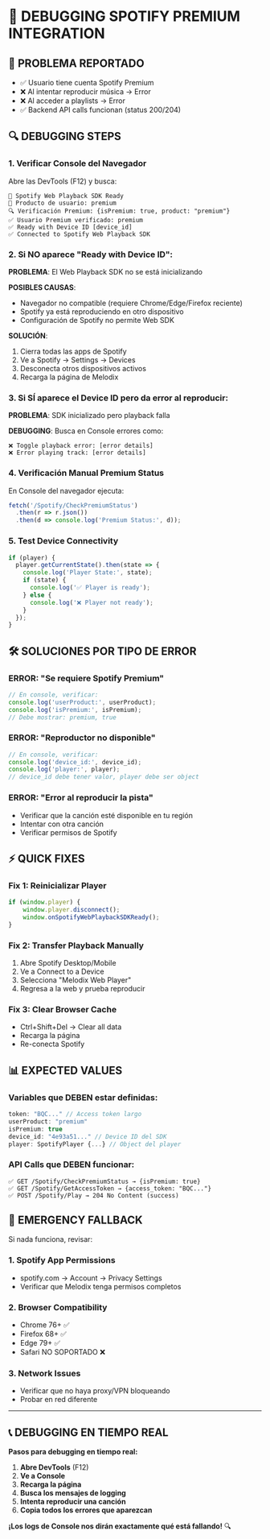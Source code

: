 # 🔧 DEBUGGING SPOTIFY PREMIUM INTEGRATION

## 🚨 PROBLEMA REPORTADO
- ✅ Usuario tiene cuenta Spotify Premium
- ❌ Al intentar reproducir música → Error
- ❌ Al acceder a playlists → Error
- ✅ Backend API calls funcionan (status 200/204)

## 🔍 DEBUGGING STEPS

### 1. Verificar Console del Navegador
Abre las DevTools (F12) y busca:
```
🎵 Spotify Web Playback SDK Ready
👤 Producto de usuario: premium
🔍 Verificación Premium: {isPremium: true, product: "premium"}
✅ Usuario Premium verificado: premium
✅ Ready with Device ID [device_id]
✅ Connected to Spotify Web Playback SDK
```

### 2. Si NO aparece "Ready with Device ID":
**PROBLEMA**: El Web Playback SDK no se está inicializando

**POSIBLES CAUSAS**:
- Navegador no compatible (requiere Chrome/Edge/Firefox reciente)
- Spotify ya está reproduciendo en otro dispositivo
- Configuración de Spotify no permite Web SDK

**SOLUCIÓN**:
1. Cierra todas las apps de Spotify
2. Ve a Spotify → Settings → Devices
3. Desconecta otros dispositivos activos
4. Recarga la página de Melodix

### 3. Si SÍ aparece el Device ID pero da error al reproducir:
**PROBLEMA**: SDK inicializado pero playback falla

**DEBUGGING**: Busca en Console errores como:
```
❌ Toggle playback error: [error details]
❌ Error playing track: [error details]
```

### 4. Verificación Manual Premium Status
En Console del navegador ejecuta:
```javascript
fetch('/Spotify/CheckPremiumStatus')
  .then(r => r.json())
  .then(d => console.log('Premium Status:', d));
```

### 5. Test Device Connectivity
```javascript
if (player) {
  player.getCurrentState().then(state => {
    console.log('Player State:', state);
    if (state) {
      console.log('✅ Player is ready');
    } else {
      console.log('❌ Player not ready');
    }
  });
}
```

## 🛠️ SOLUCIONES POR TIPO DE ERROR

### ERROR: "Se requiere Spotify Premium"
```javascript
// En console, verificar:
console.log('userProduct:', userProduct);
console.log('isPremium:', isPremium);
// Debe mostrar: premium, true
```

### ERROR: "Reproductor no disponible"
```javascript
// En console, verificar:
console.log('device_id:', device_id);
console.log('player:', player);
// device_id debe tener valor, player debe ser object
```

### ERROR: "Error al reproducir la pista"
- Verificar que la canción esté disponible en tu región
- Intentar con otra canción
- Verificar permisos de Spotify

## ⚡ QUICK FIXES

### Fix 1: Reinicializar Player
```javascript
if (window.player) {
    window.player.disconnect();
    window.onSpotifyWebPlaybackSDKReady();
}
```

### Fix 2: Transfer Playback Manually
1. Abre Spotify Desktop/Mobile
2. Ve a Connect to a Device
3. Selecciona "Melodix Web Player"
4. Regresa a la web y prueba reproducir

### Fix 3: Clear Browser Cache
- Ctrl+Shift+Del → Clear all data
- Recarga la página
- Re-conecta Spotify

## 📊 EXPECTED VALUES

### Variables que DEBEN estar definidas:
```javascript
token: "BQC..." // Access token largo
userProduct: "premium" 
isPremium: true
device_id: "4e93a51..." // Device ID del SDK
player: SpotifyPlayer {...} // Object del player
```

### API Calls que DEBEN funcionar:
```
✅ GET /Spotify/CheckPremiumStatus → {isPremium: true}
✅ GET /Spotify/GetAccessToken → {access_token: "BQC..."}
✅ POST /Spotify/Play → 204 No Content (success)
```

## 🚨 EMERGENCY FALLBACK

Si nada funciona, revisar:

### 1. Spotify App Permissions
- spotify.com → Account → Privacy Settings
- Verificar que Melodix tenga permisos completos

### 2. Browser Compatibility
- Chrome 76+ ✅
- Firefox 68+ ✅  
- Edge 79+ ✅
- Safari NO SOPORTADO ❌

### 3. Network Issues
- Verificar que no haya proxy/VPN bloqueando
- Probar en red diferente

---

## 📞 DEBUGGING EN TIEMPO REAL

**Pasos para debugging en tiempo real:**

1. **Abre DevTools** (F12)
2. **Ve a Console**
3. **Recarga la página**
4. **Busca los mensajes de logging**
5. **Intenta reproducir una canción**
6. **Copia todos los errores que aparezcan**

**¡Los logs de Console nos dirán exactamente qué está fallando!** 🔍
